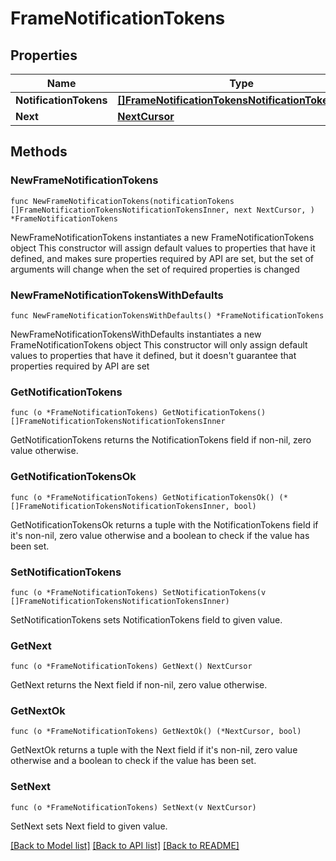 # FrameNotificationTokens

## Properties

Name | Type | Description | Notes
------------ | ------------- | ------------- | -------------
**NotificationTokens** | [**[]FrameNotificationTokensNotificationTokensInner**](FrameNotificationTokensNotificationTokensInner.md) |  | 
**Next** | [**NextCursor**](NextCursor.md) |  | 

## Methods

### NewFrameNotificationTokens

`func NewFrameNotificationTokens(notificationTokens []FrameNotificationTokensNotificationTokensInner, next NextCursor, ) *FrameNotificationTokens`

NewFrameNotificationTokens instantiates a new FrameNotificationTokens object
This constructor will assign default values to properties that have it defined,
and makes sure properties required by API are set, but the set of arguments
will change when the set of required properties is changed

### NewFrameNotificationTokensWithDefaults

`func NewFrameNotificationTokensWithDefaults() *FrameNotificationTokens`

NewFrameNotificationTokensWithDefaults instantiates a new FrameNotificationTokens object
This constructor will only assign default values to properties that have it defined,
but it doesn't guarantee that properties required by API are set

### GetNotificationTokens

`func (o *FrameNotificationTokens) GetNotificationTokens() []FrameNotificationTokensNotificationTokensInner`

GetNotificationTokens returns the NotificationTokens field if non-nil, zero value otherwise.

### GetNotificationTokensOk

`func (o *FrameNotificationTokens) GetNotificationTokensOk() (*[]FrameNotificationTokensNotificationTokensInner, bool)`

GetNotificationTokensOk returns a tuple with the NotificationTokens field if it's non-nil, zero value otherwise
and a boolean to check if the value has been set.

### SetNotificationTokens

`func (o *FrameNotificationTokens) SetNotificationTokens(v []FrameNotificationTokensNotificationTokensInner)`

SetNotificationTokens sets NotificationTokens field to given value.


### GetNext

`func (o *FrameNotificationTokens) GetNext() NextCursor`

GetNext returns the Next field if non-nil, zero value otherwise.

### GetNextOk

`func (o *FrameNotificationTokens) GetNextOk() (*NextCursor, bool)`

GetNextOk returns a tuple with the Next field if it's non-nil, zero value otherwise
and a boolean to check if the value has been set.

### SetNext

`func (o *FrameNotificationTokens) SetNext(v NextCursor)`

SetNext sets Next field to given value.



[[Back to Model list]](../README.md#documentation-for-models) [[Back to API list]](../README.md#documentation-for-api-endpoints) [[Back to README]](../README.md)


